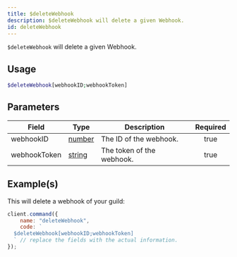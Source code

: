 ```yaml
---
title: $deleteWebhook
description: $deleteWebhook will delete a given Webhook.
id: deleteWebhook
---
```


`$deleteWebhook` will delete a given Webhook.

## Usage

```php
$deleteWebhook[webhookID;webhookToken]
```

## Parameters

| Field        | Type                                                                                              | Description               | Required |
| ------------ | ------------------------------------------------------------------------------------------------- | ------------------------- | :------: |
| webhookID    | [number](https://developer.mozilla.org/en-US/docs/Web/JavaScript/Reference/Global_Objects/Number) | The ID of the webhook.    |   true   |
| webhookToken | [string](https://developer.mozilla.org/en-US/docs/Web/JavaScript/Reference/Global_Objects/String) | The token of the webhook. |   true   |

## Example(s)

This will delete a webhook of your guild:

```javascript
client.command({
    name: "deleteWebhook",
    code: `
  $deleteWebhook[webhookID;webhookToken]
  ` // replace the fields with the actual information.
});
```
